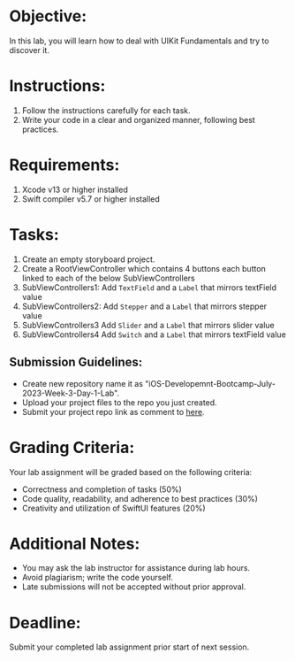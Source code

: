 # Objective:

In this lab, you will learn how to deal with UIKit Fundamentals and try to discover it.

# Instructions:

1. Follow the instructions carefully for each task.
2. Write your code in a clear and organized manner, following best practices.

# Requirements:

1. Xcode v13 or higher installed
2. Swift compiler v5.7 or higher installed

# Tasks:

1. Create an empty storyboard project.
2. Create a RootViewController which contains 4 buttons each button linked to each of the below SubViewControllers
3. SubViewControllers1: Add `TextField` and a `Label` that mirrors textField value
4. SubViewControllers2: Add `Stepper` and a `Label` that mirrors stepper value
5. SubViewControllers3 Add `Slider` and a `Label` that mirrors slider value
6. SubViewControllers4 Add `Switch` and a `Label` that mirrors textField value

## Submission Guidelines:

- Create new repository name it as "iOS-Developemnt-Bootcamp-July-2023-Week-3-Day-1-Lab".
- Upload your project files to the repo you just created.
- Submit your project repo link as comment to [here](https://github.com/learning-bootcamps/iOS-Development-Bootcamp-July-2023/issues/17).

# Grading Criteria:

Your lab assignment will be graded based on the following criteria:

- Correctness and completion of tasks (50%)
- Code quality, readability, and adherence to best practices (30%)
- Creativity and utilization of SwiftUI features (20%)

# Additional Notes:

- You may ask the lab instructor for assistance during lab hours.
- Avoid plagiarism; write the code yourself.
- Late submissions will not be accepted without prior approval.

# Deadline:

Submit your completed lab assignment prior start of next session.
